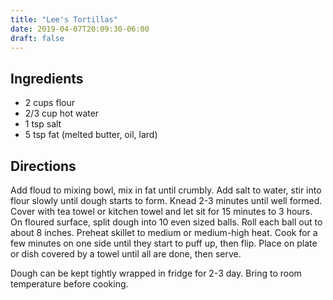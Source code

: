 ```yaml
---
title: "Lee's Tortillas"
date: 2019-04-07T20:09:30-06:00
draft: false
---
```


## Ingredients
- 2 cups flour
- 2/3 cup hot water
- 1 tsp salt
- 5 tsp fat (melted butter, oil, lard)

## Directions
Add floud to mixing bowl, mix in fat until crumbly. Add salt to water, stir into flour slowly until dough starts to form. Knead 2-3 minutes until well formed. Cover with tea towel or kitchen towel and let sit for 15 minutes to 3 hours. On floured surface, split dough into 10 even sized balls. Roll each ball out to about 8 inches. Preheat skillet to medium or medium-high heat. Cook for a few minutes on one side until they start to puff up, then flip. Place on plate or dish covered by a towel until all are done, then serve. 

Dough can be kept tightly wrapped in fridge for 2-3 day. Bring to room temperature before cooking.